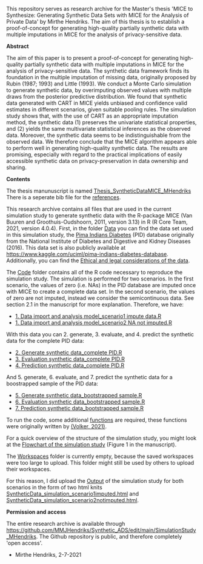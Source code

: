 This repository serves as research archive for the Master's thesis 'MICE to Synthesize: Generating Synthetic Data Sets with MICE for the Analysis of Private Data' by Mirthe Hendriks. The aim of this thesis is to establish a proof-of-concept for generating high-quality partially synthetic data with multiple imputations in MICE for the analysis of privacy-sensitive data.

**Abstract**

The aim of this paper is to present a proof-of-concept for generating high-quality partially synthetic data with multiple imputations in MICE for the analysis of privacy-sensitive data. The synthetic data framework finds its foundation in the multiple imputation of missing data, originally proposed by Rubin (1987; 1993) and Little (1993). We conduct a Monte Carlo simulation to generate synthetic data, by overimputing observed values with multiple draws from the posterior predictive distribution. 
		We found that synthetic data generated with CART in MICE yields unbiased and confidence valid estimates in different scenarios, given suitable pooling rules. The simulation study shows that, with the use of CART as an appropriate imputation method, the synthetic data (1) preserves the univariate statistical properties, and (2) yields the same multivariate statistical inferences as the observed data. Moreover, the synthetic data seems to be indistinguishable from the observed data. We therefore conclude that the MICE algorithm appears able to perform well in generating high-quality synthetic data. The results are promising, especially with regard to the practical implications of easily accessible synthetic data on privacy-preservation in data ownership and sharing.

**Contents**

The thesis manunuscript is named [Thesis_SyntheticDataMICE_MHendriks](docs/Thesis_SyntheticDataMICE_MHendriks) There is a seperate bib file for the [references](https://github.com/MMJHendriks/Synthetic_ADS/blob/main/SimulationStudy_MHendriks/References.bib). 

This research archive contains all files that are used in the current simulation study to generate synthetic data with the R-package MICE (Van Buuren and Groothuis-Oudshoorn,  2011, version  3.13) in R (R Core Team, 2021, version 4.0.4). First, in the folder [Data](https://github.com/MMJHendriks/Synthetic_ADS/tree/main/SimulationStudy_MHendriks/Data) you can find the data set used in this simulation study, the [Pima Indians Diabetes](https://github.com/MMJHendriks/Synthetic_ADS/blob/main/SimulationStudy_MHendriks/Data/diabetes.csv) (PID) database originally from the National Institute of Diabetes and Digestive and Kidney Diseases (2016). This data set is also publicly available at https://www.kaggle.com/uciml/pima-indians-diabetes-database. Additionally, you can find the [Ethical and legal considerations of the data](https://github.com/MMJHendriks/Synthetic_ADS/blob/main/SimulationStudy_MHendriks/Data/Ethical%20and%20legal%20considerations%20of%20the%20data). 

The [Code](https://github.com/MMJHendriks/Synthetic_ADS/tree/main/SimulationStudy_MHendriks/Code) folder contains all of the R code necessary to reproduce the simulation study. 
The  simulation  is  performed  for  two  scenarios. In  the  first  scenario, the values of zero (i.e. NAs) in the PID database are imputed once with MICE to create a complete data set. In the second scenario, the values of zero are not imputed, instead we consider the semicontinuous data. See section 2.1 in the manuscript for more explanation. Therefore, we have:

* [1. Data import and analysis model_scenario1 impute data.R](https://github.com/MMJHendriks/Synthetic_ADS/blob/main/SimulationStudy_MHendriks/Code/1.%20Data%20import%20and%20analysis%20model_scenario1%20impute%20data.R)
* [1. Data import and analysis model_scenario2 NA not imputed.R](https://github.com/MMJHendriks/Synthetic_ADS/blob/main/SimulationStudy_MHendriks/Code/1.%20Data%20import%20and%20analysis%20model_scenario2%20NA%20not%20imputed.R)

With this data you can 2. generate, 3. evaluate, and 4. predict the synthetic data for the complete PID data:
* [2. Generate synthetic data_complete PID.R](https://github.com/MMJHendriks/Synthetic_ADS/blob/main/SimulationStudy_MHendriks/Code/2.%20Generate%20synthetic%20data_complete%20PID.R)
* [3. Evaluation synthetic data_complete PID.R](https://github.com/MMJHendriks/Synthetic_ADS/blob/main/SimulationStudy_MHendriks/Code/3.%20Evaluation%20synthetic%20data_complete%20PID.R)
* [4. Prediction synthetic data_complete PID.R](https://github.com/MMJHendriks/Synthetic_ADS/blob/main/SimulationStudy_MHendriks/Code/4.%20Prediction%20synthetic%20data_complete%20PID.R)

And 5. generate, 6. evaluate, and 7. predict the synthetic data for a boostrapped sample of the PID data:
* [5. Generate synthetic data_bootstrapped sample.R](https://github.com/MMJHendriks/Synthetic_ADS/blob/main/SimulationStudy_MHendriks/Code/5.%20Generate%20synthetic%20data_bootstrapped%20sample.R)
* [6. Evaluation synthetic data_bootstrapped sample.R](https://github.com/MMJHendriks/Synthetic_ADS/blob/main/SimulationStudy_MHendriks/Code/6.%20Evaluation%20synthetic%20data_bootstrapped%20sample.R)
* [7. Prediction synthetic data_bootstrapped sample.R](https://github.com/MMJHendriks/Synthetic_ADS/blob/main/SimulationStudy_MHendriks/Code/7.%20Prediction%20synthetic%20data_bootstrapped%20sample.R)

To run the code, some additional [functions](https://github.com/MMJHendriks/Synthetic_ADS/blob/main/SimulationStudy_MHendriks/Code/SyntheticData_functions.R) are required, these  functions were originally written by [(Volker,  2021)](https://github.com/amices/Federated_imputation/blob/master/mice_synthesizing/simulations/functions.R).

For a quick overview of the structure of the simulation study, you might look at the [Flowchart of the simulation study](https://github.com/MMJHendriks/Synthetic_ADS/blob/main/SimulationStudy_MHendriks/Flowchart%20simulation.PNG) (Figure 1 in the manuscript). 

The [Workspaces](https://github.com/MMJHendriks/Synthetic_ADS/tree/main/SimulationStudy_MHendriks/Workspaces) folder is currently empty, because the saved workspaces were too large to upload. This folder might still be used by others to upload their workspaces.

For this reason, I did upload the [Output](https://github.com/MMJHendriks/Synthetic_ADS/tree/main/SimulationStudy_MHendriks/Output) of the simulation study for both scenarios in the form of two html knits [SyntheticData_simulation_scenario1imputed.html](https://github.com/MMJHendriks/Synthetic_ADS/blob/main/SimulationStudy_MHendriks/Output/SyntheticData_simulation_scenario1imputed.html) and [SyntheticData_simulation_scenario2notimputed.html](https://github.com/MMJHendriks/Synthetic_ADS/blob/main/SimulationStudy_MHendriks/Output/SyntheticData_simulation_scenario2notimputed.html). 

**Permission and access**

The entire research archive is available through https://github.com/MMJHendriks/Synthetic_ADS/edit/main/SimulationStudy_MHendriks. The Github repository is public, and therefore completely 'open access'.

- Mirthe Hendriks, 2-7-2021
